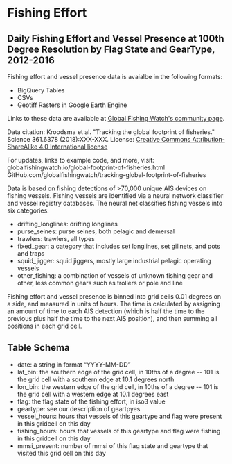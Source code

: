 # Fishing Effort

## Daily Fishing Effort and Vessel Presence at 100th Degree Resolution by Flag State and GearType, 2012-2016

Fishing effort and vessel presence data is avaialbe in the following formats:
 - BigQuery Tables
 - CSVs
 - Geotiff Rasters in Google Earth Engine

Links to these data are available at [Global Fishing Watch's community page](https://globalfishingwatch.force.com/gfw/s/data_download).

Data citation: Kroodsma et al. "Tracking the global footprint of fisheries." Science 361.6378 (2018):XXX-XXX.
License:  [Creative Commons Attribution-ShareAlike 4.0 International license](https://creativecommons.org/licenses/by-sa/4.0/)

For updates, links to example code, and more, visit:
globalfishingwatch.io/global-footprint-of-fisheries.html
GitHub.com/globalfishingwatch/tracking-global-footprint-of-fisheries

Data is based on fishing detections of >70,000 unique AIS devices on fishing vessels. Fishing vessels are identified via a neural network classifier and vessel registry databases. The neural net classifies fishing vessels into six categories:

 - drifting_longlines: drifting longlines
 - purse_seines: purse seines, both pelagic and demersal
 - trawlers: trawlers, all types
 - fixed_gear: a category that includes set longlines, set gillnets, and pots and traps 
 - squid_jigger: squid jiggers, mostly large industrial pelagic operating vessels
 - other_fishing: a combination of vessels of unknown fishing gear and other, less common gears such as trollers or pole and line

 
Fishing effort and vessel presence is binned into grid cells 0.01 degrees on a side, and measured in units of hours. The time is calculated by assigning an amount of time to each AIS detection (which is half the time to the previous plus half the time to the next AIS position), and then summing all positions in each grid cell.  


## Table Schema
 - date: a string in format “YYYY-MM-DD” 
 - lat_bin: the southern edge of the grid cell, in 10ths of a degree -- 101 is the grid cell with a southern edge at 10.1 degrees north
 - lon_bin: the western edge of the grid cell, in 10ths of a degree -- 101 is the grid cell with a western edge at 10.1 degrees east
 - flag: the flag state of the fishing effort, in iso3 value
 - geartype: see our description of geartpyes
 - vessel_hours: hours that vessels of this geartype and flag were present in this gridcell on this day
 - fishing_hours: hours that vessels of this geartype and flag were fishing in this gridcell on this day
 - mmsi_present: number of mmsi of this flag state and geartype that visited this grid cell on this day 	
